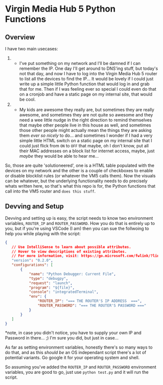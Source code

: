 # Virgin Media Hub 5 Python Functions

## Overview

I have two main usecases:
 1. - I've put something on my network and I'll be damned if I can remember the IP. One day I'll get around to DNS'ing stuff, but today's not that day, and now I have to log into the Virgin Media Hub 5 router to list all the devices to find the IP... It would be lovely if I could just write up a simple little Python function that would log in and grab that for me. Then if I was feeling ever so special I could even do that on a cronjob and have a static page on my internal site, that would be cool.
 2. - My kids are awesome they really are, but sometimes they are really awesome, and sometimes they are not quite so awesome and they need a wee little nudge in the right direction to remind themselves that maybe other people live in this house as well, and sometimes those other people might actually mean the things they are asking them _ever so nicely_ to do... and sometimes I wonder if I had a very simple little HTML switch on a static page on my internal site that I could just flick from `ON` to `OFF` that maybe, oh I don't know, put all their MAC addresses on a block list for internet access, maybe, just _maybe_ they would be able to hear me...

 So, those are quite 'solutioneered', one is a HTML table populated with the devices on my network and the other is a couple of checkboxes to enable or disable blocklist rules (or whatever the VM5 calls them).
 Now the visuals can be whatever, but the underlying functionality needs to do precisely whats written here, so that's what this repo is for, the Python functions that call into the VM5 router and `does this stuff`.

 ## Devving and Setup

 Devving and setting up is easy, the script needs to know two environment variables, `ROUTER_IP` and `ROUTER_PASSWORD`.
 How you do that is entirely up to you, but if you're using VSCode (I am) then you can sue the follwoing to help you while playing with the script:

 ```json
{
    // Use IntelliSense to learn about possible attributes.
    // Hover to view descriptions of existing attributes.
    // For more information, visit: https://go.microsoft.com/fwlink/?linkid=830387
    "version": "0.2.0",
    "configurations": [
        {
            "name": "Python Debugger: Current File",
            "type": "debugpy",
            "request": "launch",
            "program": "${file}",
            "console": "integratedTerminal",
            "env": {
                "ROUTER_IP": "=== THE ROUTER'S IP ADDRESS  ===",
                "ROUTER_PASSWORD": "=== THE ROUTER'S PASSWORD ==="
            }
        }
    ]
}
 ```

 *note, in case you didn't notice, you have to supply your own IP and Password in there... ;) I'm sure you did, but just in case...

 As far as setting environment variables, honestly there's so many ways to do that, and as this _should be_ an OS independant script there's a lot of potential variants. Go google it for your operating system and shell.

 So assuming you've added the `ROUTER_IP` and `ROUTER_PASSWORD` environment variables, you are good to go, just use `python test.py` and it will run the script.
